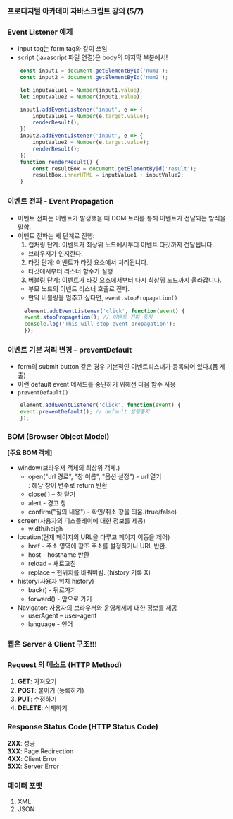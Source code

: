 ### 프로디지털 아카데미 자바스크립트 강의 (5/7)

### Event Listener 예제
- input tag는 form tag와 같이 쓰임
- script (javascript 파일 연결)은 body의 마지막 부분에서!
```jsx
    const input1 = document.getElementById('num1');
    const input2 = document.getElementById('num2');

    let inputValue1 = Number(input1.value);
    let inputValue2 = Number(input1.value);

    input1.addEventListener('input', e => {
        inputValue1 = Number(e.target.value);
        renderResult();
    })
    input2.addEventListener('input', e => {
        inputValue2 = Number(e.target.value);
        renderResult();
    })
    function renderResult() {
        const resultBox = document.getElementById('result');
        resultBox.innerHTML = inputValue1 + inputValue2;
    }
```

### 이벤트 전파 - Event Propagation  
- 이벤트 전파는 이벤트가 발생했을 때 DOM 트리를 통해 이벤트가 전달되는 방식을 말함. 
- 이벤트 전파는 세 단계로 진행:  
  1. 캡처링 단계: 이벤트가 최상위 노드에서부터 이벤트 타깃까지 전달됩니다.  
  - 브라우저가 인지한다.  
  2. 타깃 단계: 이벤트가 타깃 요소에서 처리됩니다.  
  - 타깃에서부터 리스너 함수가 실행  
  3. 버블링 단계: 이벤트가 타깃 요소에서부터 다시 최상위 노드까지 올라갑니다.  
  - 부모 노드의 이벤트 리스너 호출로 전파.  
  - 만약 버블링을 멈추고 싶다면, `event.stopPropagation()`  
  ```jsx
    element.addEventListener('click', function(event) {
    event.stopPropagation(); // 이벤트 전파 중지
    console.log('This will stop event propagation');
    });
  ```

### 이벤트 기본 처리 변경 – preventDefault
- form의 submit button 같은 경우 기본적인 이벤트리스너가 등록되어 있다.(폼 제출)  
- 이런 default event 메서드를 중단하기 위해선 다음 함수 사용  
- `preventDefault()`   
```jsx
    element.addEventListener('click', function(event) {
    event.preventDefault(); // default 실행중지
    });
```

### BOM (Browser Object Model)
**[주요 BOM 객체]**
- window(브라우저 객체의 최상위 객체.)  
  - open("url 경로", "창 이름", "옵션 설정") - url 열기  
  : 해당 창이 변수로 return 반환  
  - close( ) – 창 닫기  
  - alert - 경고 창  
  - confirm("질의 내용") - 확인/취소 창을 띄움.(true/false)  
- screen(사용자의 디스플레이에 대한 정보를 제공)  
  - width/heigh  
- location(현재 페이지의 URL을 다루고 페이지 이동을 제어)  
  - href - 주소 영역에 참조 주소를 설정하거나 URL 반환.  
  - host – hostname 반환  
  - reload – 새로고침  
  - replace – 현위치를 바꿔버림. (history 기록 X)  
- history(사용자 위치 history)  
  - back() - 뒤로가기  
  - forward() - 앞으로 가기  
- Navigator: 사용자의 브라우저와 운영체제에 대한 정보를 제공  
  - userAgent – user-agent  
  - language - 언어  


### 웹은 Server & Client 구조!!!

### Request 의 메소드 (HTTP Method)  
1. **GET**: 가져오기  
2. **POST**: 붙이기 (등록하기)  
3. **PUT**: 수정하기  
4. **DELETE**: 삭제하기  

### Response Status Code (HTTP Status Code)  
**2XX**: 성공  
**3XX**: Page Redirection  
**4XX**: Client Error  
**5XX**: Server Error  

### 데이터 포맷
1. XML
2. JSON
